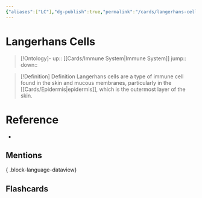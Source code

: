 ```yaml
---
{"aliases":["LC"],"dg-publish":true,"permalink":"/cards/langerhans-cells/","dgPassFrontmatter":true}
---
```


# Langerhans Cells

> [!Ontology]-
> up:: [[Cards/Immune System\|Immune System]]
> jump::
> down:: 

> [!Definition] Definition
> Langerhans cells are a type of immune cell found in the skin and mucous membranes, particularly in the [[Cards/Epidermis\|epidermis]], which is the outermost layer of the skin.

# Reference

- 

## Mentions


{ .block-language-dataview}

## Flashcards